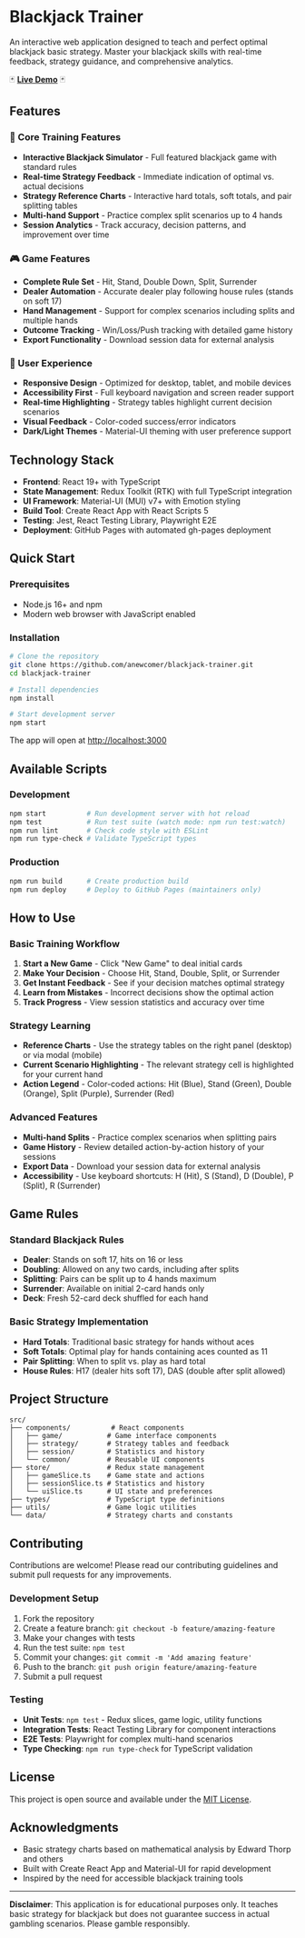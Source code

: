 # Blackjack Trainer

An interactive web application designed to teach and perfect optimal blackjack basic strategy. Master your blackjack skills with real-time feedback, strategy guidance, and comprehensive analytics.

🃏 **[Live Demo](https://anewcomer.github.io/blackjack-trainer)** 🃏

## Features

### 🎯 Core Training Features
- **Interactive Blackjack Simulator** - Full featured blackjack game with standard rules
- **Real-time Strategy Feedback** - Immediate indication of optimal vs. actual decisions
- **Strategy Reference Charts** - Interactive hard totals, soft totals, and pair splitting tables
- **Multi-hand Support** - Practice complex split scenarios up to 4 hands
- **Session Analytics** - Track accuracy, decision patterns, and improvement over time

### 🎮 Game Features
- **Complete Rule Set** - Hit, Stand, Double Down, Split, Surrender
- **Dealer Automation** - Accurate dealer play following house rules (stands on soft 17)
- **Hand Management** - Support for complex scenarios including splits and multiple hands
- **Outcome Tracking** - Win/Loss/Push tracking with detailed game history
- **Export Functionality** - Download session data for external analysis

### 🎨 User Experience
- **Responsive Design** - Optimized for desktop, tablet, and mobile devices
- **Accessibility First** - Full keyboard navigation and screen reader support
- **Real-time Highlighting** - Strategy tables highlight current decision scenarios
- **Visual Feedback** - Color-coded success/error indicators
- **Dark/Light Themes** - Material-UI theming with user preference support

## Technology Stack

- **Frontend**: React 19+ with TypeScript
- **State Management**: Redux Toolkit (RTK) with full TypeScript integration
- **UI Framework**: Material-UI (MUI) v7+ with Emotion styling
- **Build Tool**: Create React App with React Scripts 5
- **Testing**: Jest, React Testing Library, Playwright E2E
- **Deployment**: GitHub Pages with automated gh-pages deployment

## Quick Start

### Prerequisites
- Node.js 16+ and npm
- Modern web browser with JavaScript enabled

### Installation

```bash
# Clone the repository
git clone https://github.com/anewcomer/blackjack-trainer.git
cd blackjack-trainer

# Install dependencies
npm install

# Start development server
npm start
```

The app will open at [http://localhost:3000](http://localhost:3000)

## Available Scripts

### Development
```bash
npm start          # Run development server with hot reload
npm test           # Run test suite (watch mode: npm run test:watch)
npm run lint       # Check code style with ESLint
npm run type-check # Validate TypeScript types
```

### Production
```bash
npm run build      # Create production build
npm run deploy     # Deploy to GitHub Pages (maintainers only)
```

## How to Use

### Basic Training Workflow
1. **Start a New Game** - Click "New Game" to deal initial cards
2. **Make Your Decision** - Choose Hit, Stand, Double, Split, or Surrender
3. **Get Instant Feedback** - See if your decision matches optimal strategy
4. **Learn from Mistakes** - Incorrect decisions show the optimal action
5. **Track Progress** - View session statistics and accuracy over time

### Strategy Learning
- **Reference Charts** - Use the strategy tables on the right panel (desktop) or via modal (mobile)
- **Current Scenario Highlighting** - The relevant strategy cell is highlighted for your current hand
- **Action Legend** - Color-coded actions: Hit (Blue), Stand (Green), Double (Orange), Split (Purple), Surrender (Red)

### Advanced Features
- **Multi-hand Splits** - Practice complex scenarios when splitting pairs
- **Game History** - Review detailed action-by-action history of your sessions
- **Export Data** - Download your session data for external analysis
- **Accessibility** - Use keyboard shortcuts: H (Hit), S (Stand), D (Double), P (Split), R (Surrender)

## Game Rules

### Standard Blackjack Rules
- **Dealer**: Stands on soft 17, hits on 16 or less
- **Doubling**: Allowed on any two cards, including after splits
- **Splitting**: Pairs can be split up to 4 hands maximum
- **Surrender**: Available on initial 2-card hands only
- **Deck**: Fresh 52-card deck shuffled for each hand

### Basic Strategy Implementation
- **Hard Totals**: Traditional basic strategy for hands without aces
- **Soft Totals**: Optimal play for hands containing aces counted as 11
- **Pair Splitting**: When to split vs. play as hard total
- **House Rules**: H17 (dealer hits soft 17), DAS (double after split allowed)

## Project Structure

```
src/
├── components/          # React components
│   ├── game/           # Game interface components
│   ├── strategy/       # Strategy tables and feedback
│   ├── session/        # Statistics and history
│   └── common/         # Reusable UI components
├── store/              # Redux state management
│   ├── gameSlice.ts    # Game state and actions
│   ├── sessionSlice.ts # Statistics and history
│   └── uiSlice.ts      # UI state and preferences
├── types/              # TypeScript type definitions
├── utils/              # Game logic utilities
└── data/               # Strategy charts and constants
```

## Contributing

Contributions are welcome! Please read our contributing guidelines and submit pull requests for any improvements.

### Development Setup
1. Fork the repository
2. Create a feature branch: `git checkout -b feature/amazing-feature`
3. Make your changes with tests
4. Run the test suite: `npm test`
5. Commit your changes: `git commit -m 'Add amazing feature'`
6. Push to the branch: `git push origin feature/amazing-feature`
7. Submit a pull request

### Testing
- **Unit Tests**: `npm test` - Redux slices, game logic, utility functions
- **Integration Tests**: React Testing Library for component interactions
- **E2E Tests**: Playwright for complex multi-hand scenarios
- **Type Checking**: `npm run type-check` for TypeScript validation

## License

This project is open source and available under the [MIT License](LICENSE).

## Acknowledgments

- Basic strategy charts based on mathematical analysis by Edward Thorp and others
- Built with Create React App and Material-UI for rapid development
- Inspired by the need for accessible blackjack training tools

---

**Disclaimer**: This application is for educational purposes only. It teaches basic strategy for blackjack but does not guarantee success in actual gambling scenarios. Please gamble responsibly.
